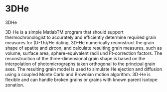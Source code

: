 # 3DHe

3DHe

3D-He is a simple MatlabTM program that should support thermochronologist to accurately and efficiently determine required grain measures for (U-Th)/He dating. 3D-He numerically reconstruct the grain shape of apatite and zircon, and calculate resulting grain measures, such as volume, surface area, sphere-equivalent radii und Ft-correction factors. The reconstruction of the three-dimensional grain shape is based on the interpolation of photomicrographs taken orthogonal to the principal grain axes. The resulting grain model is used to simulate He ejection and diffusion using a coupled Monte Carlo and Brownian motion algorithm. 3D-He is flexible and can handle broken grains or grains with known parent isotope zonation.
